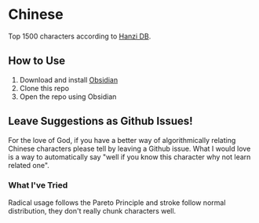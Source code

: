# Chinese

Top 1500 characters according to [Hanzi DB](http://hanzidb.org/character-list/by-frequency).

## How to Use

1. Download and install [Obsidian](https://obsidian.md/)
2. Clone this repo
3. Open the repo using Obsidian

## Leave Suggestions as Github Issues!

For the love of God, if you have a better way of algorithmically relating Chinese characters please tell by leaving a Github issue. What I would love is a way to automatically say "well if you know this character why not learn related one".

### What I've Tried

Radical usage follows the Pareto Principle and stroke follow normal distribution, they don't really chunk characters well.